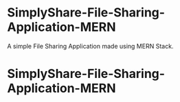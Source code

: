 # SimplyShare-File-Sharing-Application-MERN
A simple File Sharing Application made using MERN Stack.
# SimplyShare-File-Sharing-Application-MERN
